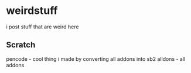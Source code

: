 # weirdstuff


i post stuff that are weird here


## Scratch

pencode - cool thing i made by converting all addons into sb2
alldons - all addons
